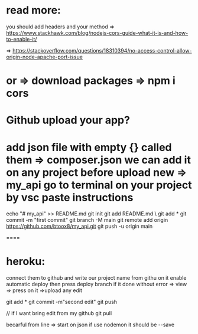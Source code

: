# read more:

you should add headers and your method
=> https://www.stackhawk.com/blog/nodejs-cors-guide-what-it-is-and-how-to-enable-it/

=> https://stackoverflow.com/questions/18310394/no-access-control-allow-origin-node-apache-port-issue

# or => download packages => npm i cors

# Github upload your app?

add json file with empty {} called them => composer.json
we can add it on any project before upload
new => my_api
go to terminal on your project by vsc
paste instructions
====
echo "# my_api" >> README.md
git init
git add README.md \\ git add \*
git commit -m "first commit"
git branch -M main
git remote add origin https://github.com/btoox8/my_api.git
git push -u origin main

====

# heroku:

connect them to github and write our project name from
githu on it
enable automatic deploy
then press deploy branch
if it done without error => view => press on it
=>upload any edit

git add \*
git commit -m"second edit"
git push

// if I want bring edit from my github
git pull

becarful from line => start on json if use nodemon it should be --save
